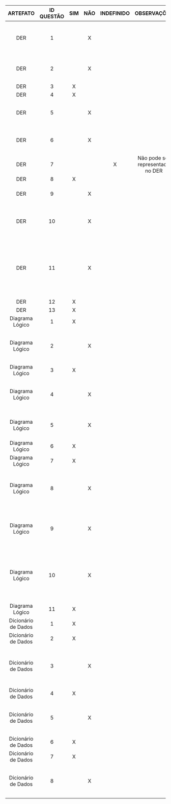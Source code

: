 | ARTEFATO | ID QUESTÃO | SIM | NÃO | INDEFINIDO | OBSERVAÇÕES | DEFEITOS |
|:--------:|:----------:|:---:|:---:|:----------:|:-----------:|:--------:|
| DER | 1 || X ||| Modelo não considera que pode haver mais de um fabricante |
| DER | 2 || X ||| Nem Perfumaria nem Receita possuem identificador | 
| DER | 3 | X |||||
| DER | 4 | X |||||  
| DER | 5 || X ||| Relacionamento entre Produto e Venda não possui indicador |
| DER | 6 || X ||| Um Produto não "comercializa" uma Venda ou o contrário |
| DER | 7 ||| X | Não pode ser representado no DER ||
| DER | 8 | X |||||
| DER | 9 || X ||| O atributo "quantidade" se repete |
| DER | 10 || X ||| "Nome" e "quantidade" não são nomes verdadeiramente significativos |
| DER | 11 || X ||| De acordo com a notação Peter Chen, os atributos derivados devem ser representados por círculos tracejados |
| DER | 12 | X |||||
| DER | 13 | X |||||
| Diagrama Lógico | 1 | X |||||
| Diagrama Lógico | 2 || X ||| Muitas entidades possuem apenas chaves secundárias |
| Diagrama Lógico | 3 | X |||||
| Diagrama Lógico | 4 || X ||| Muitas cardinalidades sem sentido, como as da herança |
| Diagrama Lógico | 5 || X ||| Alguns estão em caixa alta e outros em caixa baixa |
| Diagrama Lógico | 6 | X |||||
| Diagrama Lógico | 7 | X |||||
| Diagrama Lógico | 8 || X ||| Datas deveriam ser DATE, preços e imposto deveriam ser FLOAT |
| Diagrama Lógico | 9 || X ||| O nome da tabela não é levado em consideração ao identificar os atributos |
| Diagrama Lógico | 10 || X ||| CGC é o único atributo em caixa alta (o cep, mesmo sendo também uma sigla, está todo em caixa baixa) |
| Diagrama Lógico | 11 | X |||||
| Dicionário de Dados | 1 | X |||||
| Dicionário de Dados | 2 | X |||||
| Dicionário de Dados | 3 || X ||| A descrição da entidade Receita deveria ser específica para a especialização "medicamento" |
| Dicionário de Dados | 4 | X |||||
| Dicionário de Dados | 5 || X ||| Se baseia num diagrama lógico com tipos de variável já incorretos |
| Dicionário de Dados | 6 | X |||||
| Dicionário de Dados | 7 | X |||||
| Dicionário de Dados | 8 || X ||| Se baseia num diagrama lógico já com falta de chaves primárias |
